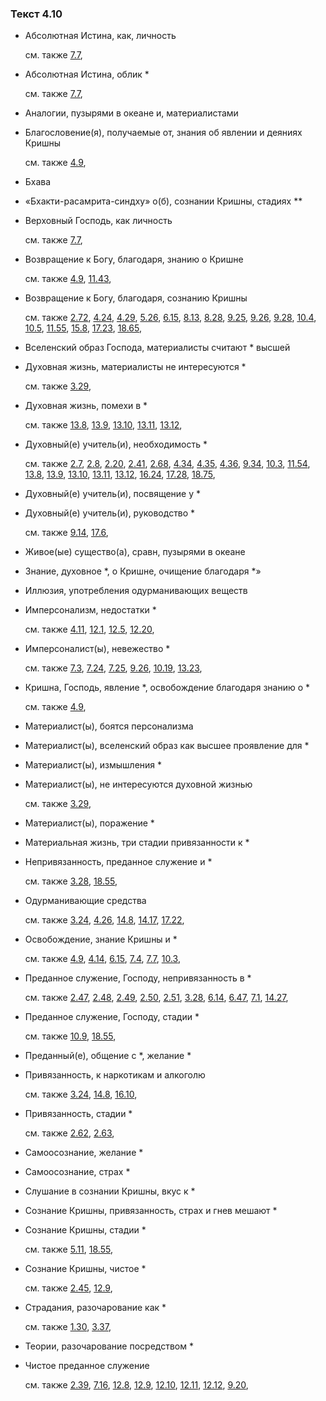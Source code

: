### Текст 4.10
	
- Абсолютная Истина, как, личность

	см. также  [7.7](../07/0707.md), 
	
- Абсолютная Истина, облик \*

	см. также  [7.7](../07/0707.md), 
	
- Аналогии, пузырями в океане и, материалистами

	
- Благословение(я), получаемые от, знания об явлении и деяниях Кришны

	см. также  [4.9](../04/0409.md), 
	
- Бхава

	
- «Бхакти-расамрита-синдху» о(б), сознании Кришны, стадиях \*\*

	
- Верховный Господь, как личность

	см. также  [7.7](../07/0707.md), 
	
- Возвращение к Богу, благодаря, знанию о Кришне

	см. также  [4.9](../04/0409.md),  [11.43](../11/1143.md), 
	
- Возвращение к Богу, благодаря, сознанию Кришны

	см. также  [2.72](../02/0272.md),  [4.24](../04/0424.md),  [4.29](../04/0429.md),  [5.26](../05/0526.md),  [6.15](../06/0615.md),  [8.13](../08/0813.md),  [8.28](../08/0828.md),  [9.25](../09/0925.md),  [9.26](../09/0926.md),  [9.28](../09/0928.md),  [10.4](../10/1004.md),  [10.5](../10/1005.md),  [11.55](../11/1155.md),  [15.8](../15/1508.md),  [17.23](../17/1723.md),  [18.65](../18/1865.md), 
	
- Вселенский образ Господа, материалисты считают \* высшей

	
- Духовная жизнь, материалисты не интересуются \*

	см. также  [3.29](../03/0329.md), 
	
- Духовная жизнь, помехи в \*

	см. также  [13.8](../13/1308.md),  [13.9](../13/1309.md),  [13.10](../13/1310.md),  [13.11](../13/1311.md),  [13.12](../13/1312.md), 
	
- Духовный(е) учитель(и), необходимость \*

	см. также  [2.7](../02/0207.md),  [2.8](../02/0208.md),  [2.20](../02/0220.md),  [2.41](../02/0241.md),  [2.68](../02/0268.md),  [4.34](../04/0434.md),  [4.35](../04/0435.md),  [4.36](../04/0436.md),  [9.34](../09/0934.md),  [10.3](../10/1003.md),  [11.54](../11/1154.md),  [13.8](../13/1308.md),  [13.9](../13/1309.md),  [13.10](../13/1310.md),  [13.11](../13/1311.md),  [13.12](../13/1312.md),  [16.24](../16/1624.md),  [17.28](../17/1728.md),  [18.75](../18/1875.md), 
	
- Духовный(е) учитель(и), посвящение у \*

	
- Духовный(е) учитель(и), руководство \*

	см. также  [9.14](../09/0914.md),  [17.6](../17/1706.md), 
	
- Живое(ые) существо(а), сравн, пузырями в океане

	
- Знание, духовное \*, о Кришне, очищение благодаря \*»

	
- Иллюзия, употребления одурманивающих веществ

	
- Имперсонализм, недостатки \*

	см. также  [4.11](../04/0411.md),  [12.1](../12/1201.md),  [12.5](../12/1205.md),  [12.20](../12/1220.md), 
	
- Имперсоналист(ы), невежество \*

	см. также  [7.3](../07/0703.md),  [7.24](../07/0724.md),  [7.25](../07/0725.md),  [9.26](../09/0926.md),  [10.19](../10/1019.md),  [13.23](../13/1323.md), 
	
- Кришна, Господь, явление \*, освобождение благодаря знанию о \*

	см. также  [4.9](../04/0409.md), 
	
- Материалист(ы), боятся персонализма

	
- Материалист(ы), вселенский образ как высшее проявление для \*

	
- Материалист(ы), измышления \*

	
- Материалист(ы), не интересуются духовной жизнью

	см. также  [3.29](../03/0329.md), 
	
- Материалист(ы), поражение \*

	
- Материальная жизнь, три стадии привязанности к \*

	
- Непривязанность, преданное служение и \*

	см. также  [3.28](../03/0328.md),  [18.55](../18/1855.md), 
	
- Одурманивающие средства

	см. также  [3.24](../03/0324.md),  [4.26](../04/0426.md),  [14.8](../14/1408.md),  [14.17](../14/1417.md),  [17.22](../17/1722.md), 
	
- Освобождение, знание Кришны и \*

	см. также  [4.9](../04/0409.md),  [4.14](../04/0414.md),  [6.15](../06/0615.md),  [7.4](../07/0704.md),  [7.7](../07/0707.md),  [10.3](../10/1003.md), 
	
- Преданное служение, Господу, непривязанность в \*

	см. также  [2.47](../02/0247.md),  [2.48](../02/0248.md),  [2.49](../02/0249.md),  [2.50](../02/0250.md),  [2.51](../02/0251.md),  [3.28](../03/0328.md),  [6.14](../06/0614.md),  [6.47](../06/0647.md),  [7.1](../07/0701.md),  [14.27](../14/1427.md), 
	
- Преданное служение, Господу, стадии \*

	см. также  [10.9](../10/1009.md),  [18.55](../18/1855.md), 
	
- Преданный(е), общение с \*, желание \*

	
- Привязанность, к наркотикам и алкоголю

	см. также  [3.24](../03/0324.md),  [14.8](../14/1408.md),  [16.10](../16/1610.md), 
	
- Привязанность, стадии \*

	см. также  [2.62](../02/0262.md),  [2.63](../02/0263.md), 
	
- Самоосознание, желание \*

	
- Самоосознание, страх \*

	
- Слушание в сознании Кришны, вкус к \*

	
- Сознание Кришны, привязанность, страх и гнев мешают \*

	
- Сознание Кришны, стадии \*

	см. также  [5.11](../05/0511.md),  [18.55](../18/1855.md), 
	
- Сознание Кришны, чистое \*

	см. также  [2.45](../02/0245.md),  [12.9](../12/1209.md), 
	
- Страдания, разочарование как \*

	см. также  [1.30](../01/0130.md),  [3.37](../03/0337.md), 
	
- Теории, разочарование посредством \*

	
- Чистое преданное служение

	см. также  [2.39](../02/0239.md),  [7.16](../07/0716.md),  [12.8](../12/1208.md),  [12.9](../12/1209.md),  [12.10](../12/1210.md),  [12.11](../12/1211.md),  [12.12](../12/1212.md),  [9.20](../09/0920.md), 
